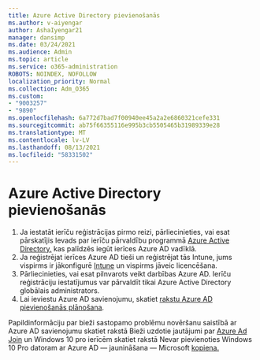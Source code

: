 ```yaml
---
title: Azure Active Directory pievienošanās
ms.author: v-aiyengar
author: AshaIyengar21
manager: dansimp
ms.date: 03/24/2021
ms.audience: Admin
ms.topic: article
ms.service: o365-administration
ROBOTS: NOINDEX, NOFOLLOW
localization_priority: Normal
ms.collection: Adm_O365
ms.custom:
- "9003257"
- "9890"
ms.openlocfilehash: 6a772d7bad7f00940ee45a2a2e6860321cefe331
ms.sourcegitcommit: ab75f66355116e995b3cb5505465b31989339e28
ms.translationtype: MT
ms.contentlocale: lv-LV
ms.lasthandoff: 08/13/2021
ms.locfileid: "58331502"
---
```

# <a name="azure-active-directory-join"></a>Azure Active Directory pievienošanās

1. Ja iestatāt ierīču reģistrācijas pirmo reizi, pārliecinieties, vai esat pārskatījis Ievads par ierīču pārvaldību programmā [Azure Active Directory,](https://docs.microsoft.com/azure/active-directory/devices/overview) kas palīdzēs iegūt ierīces Azure AD vadīklā. 
1. Ja reģistrējat ierīces Azure AD tieši un reģistrējat tās Intune, jums vispirms ir jākonfigurē [Intune](https://docs.microsoft.com/mem/intune/enrollment/device-enrollment) un vispirms jāveic licencēšana. [](https://docs.microsoft.com/mem/intune/fundamentals/licenses-assign)
1. Pārliecinieties, vai esat pilnvarots veikt darbības Azure AD. Ierīču reģistrāciju iestatījumus var pārvaldīt tikai Azure Active Directory globālais administrators.
1. Lai ieviestu Azure AD savienojumu, skatiet [rakstu Azure AD pievienošanās plānošana](https://docs.microsoft.com/azure/active-directory/devices/azureadjoin-plan).

Papildinformāciju par bieži sastopamo problēmu novēršanu saistībā ar Azure AD savienojumu skatiet rakstā Bieži uzdotie jautājumi par [Azure Ad Join](https://docs.microsoft.com/azure/active-directory/devices/faq) un Windows 10 pro ierīcēm skatiet rakstā Nevar pievienoties Windows 10 Pro datoram ar Azure AD — jaunināšana — Microsoft [kopiena.](https://answers.microsoft.com/en-us/msoffice/forum/msoffice_install-mso_win10-mso_365hp/unable-to-join-windows-10-pro-machine-to-azure-ad/abb1ca7d-b317-45ec-a628-e1c10eae2900)
